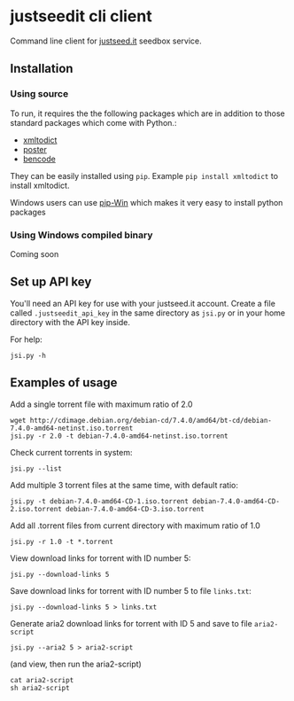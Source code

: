 # justseedit cli client

Command line client for [justseed.it](https://justseed.it) seedbox service.

## Installation

### Using source

To run, it requires the the following packages which are in addition to those standard packages which come with Python.:

- [xmltodict](http://pypi.python.org/pypi/xmltodict/)
- [poster](http://pypi.python.org/pypi/poster/)
- [bencode](http://pypi.python.org/pypi/bencode/)

They can be easily installed using `pip`. Example `pip install xmltodict` to install xmltodict.

Windows users can use [pip-Win](https://sites.google.com/site/pydatalog/python/pip-for-windows) which makes it very easy to install python packages

### Using Windows compiled binary

Coming soon

## Set up API key

You'll need an API key for use with your justseed.it account. Create a file called `.justseedit_api_key` in the same directory as `jsi.py` or in your home directory with the API key inside.

For help:

	jsi.py -h
	
## Examples of usage

Add a single torrent file with maximum ratio of 2.0

	wget http://cdimage.debian.org/debian-cd/7.4.0/amd64/bt-cd/debian-7.4.0-amd64-netinst.iso.torrent
	jsi.py -r 2.0 -t debian-7.4.0-amd64-netinst.iso.torrent
	
Check current torrents in system:

	jsi.py --list
	
Add multiple 3 torrent files at the same time, with default ratio:

	jsi.py -t debian-7.4.0-amd64-CD-1.iso.torrent debian-7.4.0-amd64-CD-2.iso.torrent debian-7.4.0-amd64-CD-3.iso.torrent
	
Add all .torrent files from current directory with maximum ratio of 1.0

	jsi.py -r 1.0 -t *.torrent
	
View download links for torrent with ID number 5:

	jsi.py --download-links 5

Save download links for torrent with ID number 5 to file `links.txt`:

	jsi.py --download-links 5 > links.txt
	
Generate aria2 download links for torrent with ID 5 and save to file `aria2-script`

	jsi.py --aria2 5 > aria2-script
	
(and view, then run the aria2-script)

	cat aria2-script
	sh aria2-script
	
	